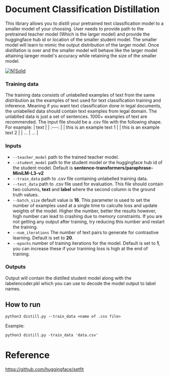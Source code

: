 # Document Classification Distillation
This library allows you to distill your pretrained text classification model to a smaller model of your choosing. User needs to provide path to the pretrained teacher model (Which is the larger model) and provide the huggingface hub id or location of the smaller student model. The smaller model will learn to mimic the output distribution of the larger model. Once distillation is over and the smaller model will behave like the larger model attaining lareger model's accuracy while retaining the size of the smaller model.

[![N|Solid](https://cnvrg.io/wp-content/uploads/2018/12/logo-dark.png)](https://nodesource.com/products/nsolid)

### Training data
The training data consists of unlabelled examples of text from the same distribution as the examples of text used for text classification training and inference. Meaning if you want text classification done in legal documents, the unlabelled data should contain text examples from legal domain. The unlablled data is just a set of sentences. 1000+ examples of text are recommended. The input file should be a .csv file with the following shape.
For example:
| text | 
| :---:   | 
| this is an example text 1 | 
| this is an example text 2 | 
| ... | ... |


### Inputs
- `--teacher_model` path to the trained teacher model.
- `--student_model` path to the student model or the huggingface hub id of the student model. Default is **sentence-transformers/paraphrase-MiniLM-L3-v2**
- `--train_data` path to .csv file containing unlabelled training data.
- `--test_data` path to .csv file used for evaluation. This file should contain two columns, **text** and **label** where the second column is the ground truth values.
- `--batch_size` default value is **16**. This parameter is used to set the number of examples used at a single time to calculte loss and update weights of the model. Higher the number, better the results however, high number can lead to crashing due to memory constraints. If you are not getting any output after training, try reducing this number and restart the training.
- `--num_iterations` The number of text pairs to generate for contrastive learning. Default is set to **20**.
- `--epochs` number of training iterations for the model. Default is set to **1**, you can increase these if your tranining loss is high at the end of training.


### Outputs 
Output will contain the distilled student model along with the labelencoder.pkl which you can use to decode the model output to label names.

## How to run
```
python3 distill.py --train_data <name of .csv file>  
```
Example:
```
python3 distill.py -train_data 'data.csv'
```

# Reference
https://github.com/huggingface/setfit